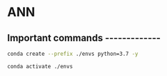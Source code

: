# ANN


## Important commands -------------
```bash
conda create --prefix ./envs python=3.7 -y
```
```bash
conda activate ./envs
```